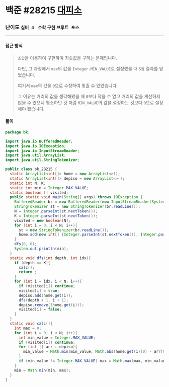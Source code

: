 # 백준 #28215 [대피소](https://www.acmicpc.net/problem/28215)

### 난이도 `실버 4 ` `수학` `구현` `브루트 포스`

---

#### 접근 방식

> `조합`을 이용하여 구현하여 최솟값을 구하는 문제입니다.
>
> 다만, 그 과정에서 `max`의 값을 `Integer.MIN_VALUE`로 설정했을 때 `5점` 결과를 얻었습니다.
>
> 여기서 `max`의 값을 `0`으로 수정하여 맞출 수 있었습니다.
>
> 그 이유는 거리의 값을 생각해봤을 때 `0`보다 작을 수 없고 거리의 값을 계산하지 않을 수 있으니 평소하던 것 처럼 `MIN_VALUE`의 값을 설정하는 것보다 `0`으로 설정해야 됐습니다.

#### 풀이

```java
package bk;

import java.io.BufferedReader;
import java.io.IOException;
import java.io.InputStreamReader;
import java.util.ArrayList;
import java.util.StringTokenizer;

public class bk_28215 {
  static ArrayList<int[]> home = new ArrayList<>();
  static ArrayList<int[]> depiso = new ArrayList<>();
  static int N, K;
  static int min = Integer.MAX_VALUE;
  static boolean [] visited;
  public static void main(String[] args) throws IOException {
    BufferedReader br = new BufferedReader(new InputStreamReader(System.in));
    StringTokenizer st = new StringTokenizer(br.readLine());
    N = Integer.parseInt(st.nextToken());
    K = Integer.parseInt(st.nextToken());
    visited = new boolean[N];
    for (int i = 0; i < N; i++){
      st = new StringTokenizer(br.readLine());
      home.add(new int[] {Integer.parseInt(st.nextToken()), Integer.parseInt(st.nextToken())});
    }
    dfs(0, 0);
    System.out.println(min);
  }
  static void dfs(int depth, int idx){
    if (depth == K){
      calc();
      return ;
    }
    for (int i = idx; i < N; i++){
      if (visited[i]) continue;
      visited[i] = true;
      depiso.add(home.get(i));
      dfs(depth + 1, i + 1);
      depiso.remove((home.get(i)));
      visited[i] = false;
    }
  }
  static void calc(){
    int max = 0;
    for (int i = 0; i < N; i++){
      int min_value = Integer.MAX_VALUE;
      if (visited[i]) continue;
      for (int [] arr : depiso){
        min_value = Math.min(min_value, Math.abs(home.get(i)[0] - arr[0]) + Math.abs(home.get(i)[1] - arr[1]));
      }
      if (min_value != Integer.MAX_VALUE) max = Math.max(max, min_value);
    }
    min = Math.min(min, max);
  }
}
```

